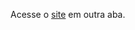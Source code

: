 Acesse o <a href="https://lucaseduardosilva.github.io/projecao/" target="_blank">site</a> em outra aba.
